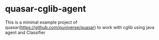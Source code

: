 # quasar-cglib-agent
This is a minimal example project of quasar(https://github.com/puniverse/quasar) to work with cglib using java agent and Classifier
